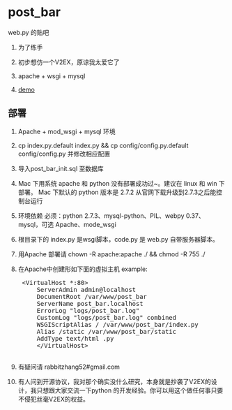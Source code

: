 post_bar
====================

web.py 的贴吧

1. 为了练手

2. 初步想仿一个V2EX，原谅我太爱它了

3. apache + wsgi + mysql

4. [demo](http://post_bar.rabbit52.com "post_bar")

部署
---------------------

1. Apache + mod_wsgi + mysql 环境

2. cp index.py.default index.py && cp config/config.py.default config/config.py 并修改相应配置

3. 导入post_bar_init.sql 至数据库

4. Mac 下用系统 apache 和 python 没有部署成功过~。建议在 linux 和 win 下部署。 Mac 下默认的 python 版本是 2.7.2 从官网下载升级到2.7.3之后能控制台运行

5. 环境依赖 必须：python 2.7.3、mysql-python、PIL、webpy 0.37、mysql，可选 Apache、mode_wsgi

6. 根目录下的 index.py 是wsgi脚本，code.py 是 web.py 自带服务器脚本。

7. 用Apache 部署请 chown -R apache:apache ./ && chmod -R 755 ./

8. 在Apache中创建形如下面的虚拟主机 example:
    <pre>
    &lt;VirtualHost *:80&gt;
        ServerAdmin admin@localhost
        DocumentRoot /var/www/post_bar
        ServerName post_bar.localhost 
        ErrorLog "logs/post_bar.log"
        CustomLog "logs/post_bar.log" combined
        WSGIScriptAlias / /var/www/post_bar/index.py
        Alias /static /var/www/post_bar/static
        AddType text/html .py
        &lt;/VirtualHost&gt;
    </pre>
9. 有疑问请 rabbitzhang52#gmail.com

10. 有人问到开源协议，我对那个确实没什么研究，本身就是抄袭了V2EX的设计，我只想跟大家交流一下python 的开发经验。你可以用这个做任何事只要不侵犯丝毫V2EX的权益。 
